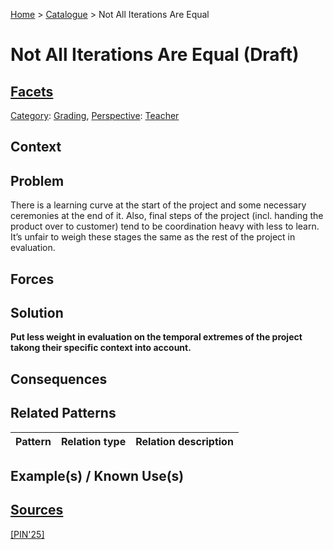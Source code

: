 [Home](../README.md) > [Catalogue](../Patterns_catalogue.md) > Not All Iterations Are Equal

# Not All Iterations Are Equal (Draft)

## [Facets](facets/facets.md)

[Category](facets/categories/categories.md): [Grading](facets/categories/Grading.md), [Perspective](facets/perspectives/perspectives.md): [Teacher](facets/perspectives/Teacher.md)

## Context

## Problem

There is a learning curve at the start of the project and some necessary ceremonies at the end of it. Also, final steps of the project (incl. handing the product over to customer) tend to be coordination heavy with less to learn.  It’s unfair to weigh these stages the same as the rest of the project in evaluation. 

## Forces

## Solution

**Put less weight in evaluation on the temporal extremes of the project takong their specific context into account.**

## Consequences

## Related Patterns

|Pattern|Relation type|Relation description|
|--|--|--|
 
## Example(s) / Known Use(s)

## [Sources](../References.md)

[[PIN'25]](publications/pin25/pin25.md)
